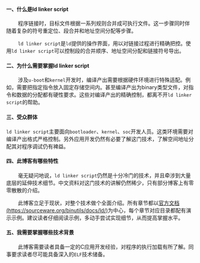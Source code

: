 
#### 一、什么是ld linker script

&nbsp;&nbsp;&nbsp;&nbsp;&nbsp;&nbsp;&nbsp;&nbsp;程序链接时，目标文件根据一系列规则合并成可执行文件。这一步骤同时伴随着复杂的符号重定位、段合并和地址空间分配等步骤。

&nbsp;&nbsp;&nbsp;&nbsp;&nbsp;&nbsp;&nbsp;&nbsp;`ld linker script`是`ld`提供的操作界面，用以对链接过程进行精确把控。使用`ld linker script`可以控制段的合并顺序、地址空间分配和链接符号导出。

#### 二、为什么需要掌握ld linker script

&nbsp;&nbsp;&nbsp;&nbsp;&nbsp;&nbsp;&nbsp;&nbsp;涉及`u-boot`和`kernel`开发时，编译产出需要根据硬件环境进行特殊适配。例如，需要把指定指令放入固定存储空间内。甚至编译产出为binary类型文件，对指令和数据的分配都有硬性要求。这些对编译产出的精确控制，都离不开`ld linker script`的帮助。

#### 三、受众群体

`ld linker script`主要面向`bootloader`、`kernel`、`soc`开发人员。这类环境需要对编译产出格式严格控制。另外应用开发仍然有必要了解这门技术，了解空间地址分配其对程序调试仍有裨益。

#### 四、此博客有哪些特性

&nbsp;&nbsp;&nbsp;&nbsp;&nbsp;&nbsp;&nbsp;&nbsp;毫无疑问地说，`ld linker script`仍然是十分冷门的技术，并且牵涉到大量底层的延伸技术细节。中文资料对这门技术的讲解仍然稀少，只有部分博客上有零零散散的介绍。

&nbsp;&nbsp;&nbsp;&nbsp;&nbsp;&nbsp;&nbsp;&nbsp;此博客立足于现状，对整个技术做个全面介绍。所有章节都以[官方文档(https://sourceware.org/binutils/docs/ld/)](https://sourceware.org/binutils/docs/ld/ "https://sourceware.org/binutils/docs/ld/")为中心，每个章节对应目录都配有演示示例。建议读者仔细阅读示例，多动手尝试实现细节，从而提高掌握水平。

#### 五、我需要掌握哪些技术背景

&nbsp;&nbsp;&nbsp;&nbsp;&nbsp;&nbsp;&nbsp;&nbsp;此博客需要读者具备一定的C应用开发经验，对程序的执行加载有所了解。同事要求读者尽可能具备深入的`ELF`技术储备。

